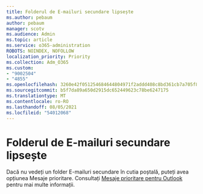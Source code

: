 ```yaml
---
title: Folderul de E-mailuri secundare lipsește
ms.author: pebaum
author: pebaum
manager: scotv
ms.audience: Admin
ms.topic: article
ms.service: o365-administration
ROBOTS: NOINDEX, NOFOLLOW
localization_priority: Priority
ms.collection: Adm_O365
ms.custom:
- "9002504"
- "4855"
ms.openlocfilehash: 3260e42f051254684644804971f2addd408c8bd361cb7a705f8712f5fa0b952e
ms.sourcegitcommit: b5f7da89a650d2915dc652449623c78be6247175
ms.translationtype: MT
ms.contentlocale: ro-RO
ms.lasthandoff: 08/05/2021
ms.locfileid: "54012068"
---
```

# <a name="missing-clutter-folder"></a>Folderul de E-mailuri secundare lipsește

Dacă nu vedeți un folder E-mailuri secundare în cutia poștală, puteți avea opțiunea Mesaje prioritare. Consultați [Mesaje prioritare pentru Outlook](https://support.office.com/article/focused-inbox-for-outlook-f445ad7f-02f4-4294-a82e-71d8964e3978) pentru mai multe informații.
